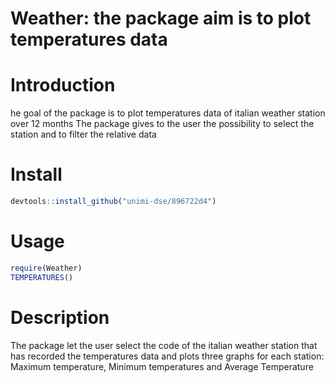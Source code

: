 # Weather: the package aim is to plot temperatures data 

# Introduction  

he goal of the package is to plot temperatures data of italian weather station over 12 months The package gives to the user the possibility to select the station and to filter the relative data

# Install 

```R
devtools::install_github("unimi-dse/896722d4")
```
# Usage

```R
require(Weather)  
TEMPERATURES()    
```


# Description      

The package let the user select the code of the italian weather station that has recorded the temperatures data and plots three graphs for each station: Maximum temperature, Minimum temperatures and Average Temperature


